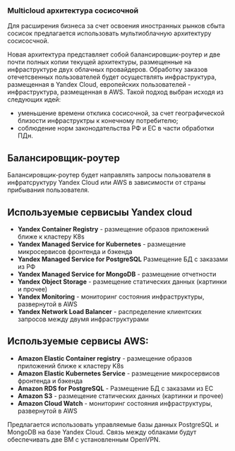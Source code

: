 ### Multicloud архитектура сосисочной
Для расширения бизнеса за счет освоения иностранных рынков сбыта сосисок предлагается использовать мультиоблачную архитектуру сосисосчной.

Новая архитектура представляет собой балансировщик-роутер и две почти полных копии текущей архитектуры, размещенные на инфраструктуре двух облачных провайдеров.
Обработку заказов отечетсвенных пользователей будет осуществлять инфраструктура, размещенная в Yandex Cloud, европейских пользователей - инфраструктура, размещенная в AWS. 
Такой подход выбран исходя из следующих идей:
* уменьшение времени отклика сосисочной, за счет географической близости инфраструктры к конечному потребителю;
* соблюдение норм законодательства РФ и ЕС в части обработки ПДн.

## Балансировщик-роутер
Балансировщик-роутер будет направлять запросы пользователя в инфратсруктуру Yandex Cloud или AWS в зависимости от страны прибывания пользователя.

## Используемые сервисыы Yandex cloud
* **Yandex Container Registry** - размещение образов приложений ближе к кластеру K8s
* **Yandex Managed Service for Kubernetes** - размещение микросервисов фронтенда и бэкенда
* **Yandex Managed Service for PostgreSQL** Размещение БД с заказами из РФ
* **Yandex Managed Service for MongoDB** - размещение отчетности
* **Yandex Object Storage** - размещение статических данных (картинки и прочее)
* **Yandex  Monitoring** - мониторинг состояния инфраструктуры, развернутой в AWS
* **Yandex Network Load Balancer** - распределение клиентских запросов между двумя инфраструктурами

## Используемые сервисы AWS:
* **Amazon Elastic Container registry** - размещение образов приложений ближе к кластеру K8s
* **Amazon Elastic Kubernetes Service** - размещение микросервисов фронтенда и бэкенда
* **Amazon RDS for PostgreSQL** - Размещение БД с заказами из ЕС
* **Amazon S3** - размещение статических данных (картинки и прочее)
* **Amazon Cloud Watch** - мониторинг состояния инфраструктуры, развернутой в AWS

Предлагается использовать управляемые базы данных PostgreSQL и MongoDB на базе Yandex Cloud. Связь между облаками будут обеспечивать две ВМ с установленным OpenVPN.
